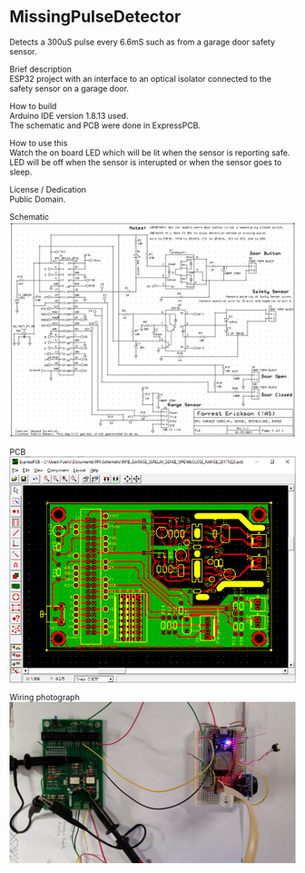 # MissingPulseDetector
Detects a 300uS pulse every 6.6mS such as from a garage door safety sensor.

Brief description  
ESP32 project with an interface to an optical isolator connected to the safety sensor on a garage door.


How to build  
Arduino IDE version 1.8.13 used.  
The schematic and PCB were done in ExpressPCB.

How to use this  
Watch the on board LED which will be lit when the sensor is reporting safe.
LED will be off when the sensor is interupted or when the sensor goes to sleep.

License / Dedication  
Public Domain.

Schematic
![Garage Door Safety Sensor (and more)](Schematic.png)
 
 
PCB  
![Garage Door Safety Sensor (and more)](PCB.png)

Wiring photograph  
![ESP32 to PCB ](Wiring.jpg)

